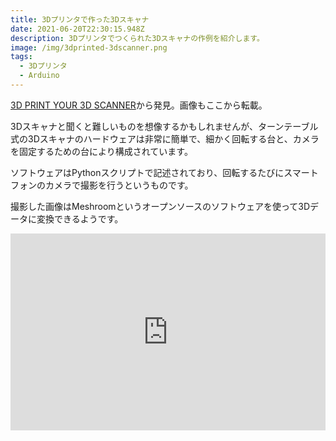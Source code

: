 ```yaml
---
title: 3Dプリンタで作った3Dスキャナ
date: 2021-06-20T22:30:15.948Z
description: 3Dプリンタでつくられた3Dスキャナの作例を紹介します。
image: /img/3dprinted-3dscanner.png
tags:
  - 3Dプリンタ
  - Arduino
---
```

[3D PRINT YOUR 3D SCANNER](https://hackaday.com/2020/02/19/3d-print-your-3d-scanner/)から発見。画像もここから転載。

3Dスキャナと聞くと難しいものを想像するかもしれませんが、ターンテーブル式の3Dスキャナのハードウェアは非常に簡単で、細かく回転する台と、カメラを固定するための台により構成されています。

ソフトウェアはPythonスクリプトで記述されており、回転するたびにスマートフォンのカメラで撮影を行うというものです。

撮影した画像はMeshroomというオープンソースのソフトウェアを使って3Dデータに変換できるようです。

<iframe width="100%" height="315" src="https://www.youtube.com/embed/ZAbJcA6COqw" frameborder="0" allow="accelerometer; autoplay; clipboard-write; encrypted-media; gyroscope; picture-in-picture" allowfullscreen></iframe>
